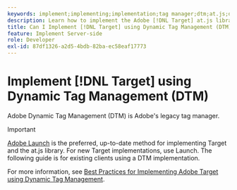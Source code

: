```yaml
---
keywords: implement;implementing;implementation;tag manager;dtm;at.js;dynamic tag management
description: Learn how to implement the Adobe [!DNL Target] at.js library using the legacy Dynamic Tag Management (DTM). Adobe Launch is the preferred method to implement [!DNL Target].
title: Can I Implement [!DNL Target] using Dynamic Tag Management (DTM)?
feature: Implement Server-side
role: Developer
exl-id: 87df1326-a2d5-4bdb-82ba-ec58eaf17773
---
```

# Implement [!DNL Target] using Dynamic Tag Management (DTM)

Adobe Dynamic Tag Management (DTM) is Adobe's legacy tag manager.

>[!IMPORTANT]
>
>[Adobe Launch](/help/c-implementing-target/c-implementing-target-for-client-side-web/how-to-deployatjs/cmp-implementing-target-using-adobe-launch.md#topic_5234DDAEB0834333BD6BA1B05892FC25) is the preferred, up-to-date method for implementing Target and the at.js library. For new Target implementations, use Launch. The following guide is for existing clients using a DTM implementation.

For more information, see [Best Practices for Implementing Adobe Target using Dynamic Tag Management](https://experienceleague.adobe.com/docs/dtm/implementing/overview.html).
